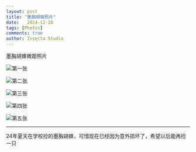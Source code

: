 ```yaml
---
layout: post
title: "墨胸胡蜂照片"
date:   2024-12-28
tags: [Photos]
comments: true
author: Insecta Studio
---
```


墨胸胡蜂微距照片

<!-- more -->

![第一张](https://insecta.github.io/images/uid1/1.jpg "第一张")

![第二张](https://insecta.github.io/images/uid1/2.jpg "第二张")

![第三张](https://insecta.github.io/images/uid1/3.jpg "第三张")

![第四张](https://insecta.github.io/images/uid1/4.jpg "第四张")

![第五张](https://insecta.github.io/images/uid1/5.jpg "第五张")

-------

24年夏天在学校捡的墨胸胡蜂，可惜现在已经因为意外损坏了，希望以后能再捡一只
